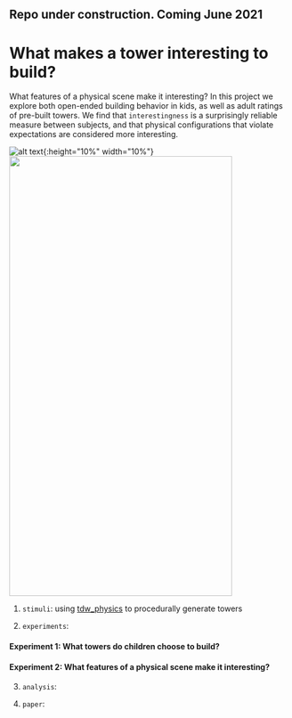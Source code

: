 ## Repo under construction. Coming June 2021

# What makes a tower interesting to build?
What features of a physical scene make it interesting? In this project we explore both open-ended building behavior in kids, as well as adult ratings of pre-built towers. We find that ``interestingness`` is a surprisingly reliable measure between subjects, and that physical configurations that violate expectations are considered more interesting.

![alt text](https://github.com/cogtoolslab/curiotower_CogSci2021/blob/master/stimuli/cooltower_example.jpeg){:height="10%" width="10%"}
<img src="https://github.com/cogtoolslab/curiotower_CogSci2021/blob/master/stimuli/cooltower_example.jpeg" width="400" height="790">


1. `stimuli`: using [tdw_physics](https://github.com/cogtoolslab/tdw_physics) to procedurally generate towers

2. `experiments`:
#### Experiment 1: What towers do children choose to build?


#### Experiment 2: What features of a physical scene make it interesting?

3. `analysis`:

4. `paper`:
